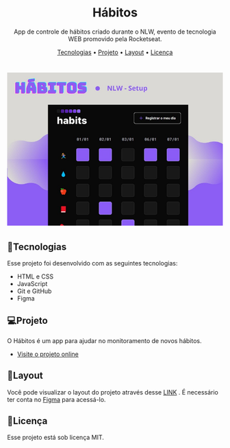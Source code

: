 <h1 align="center">Hábitos</h1>
<p align="center">App de controle de hábitos criado durante o NLW, evento de tecnologia WEB promovido pela Rocketseat.</p>

<p align="center">
 <a href="#Tecnologias">Tecnologias</a> • 
 <a href="#Projeto">Projeto</a> • 
 <a href="#Layout">Layout</a> • 
 <a href="#Licença">Licença</a>
</p>

<h1 align="center">
  <img alt="Hábitos" title="#Hábitos" src="./assets/habits.jpg"/>
</h1>

<h2>🚀Tecnologias</h2>
<p> Esse projeto foi desenvolvido com as seguintes tecnologias:
<ul>
  <li> HTML e CSS</li>
  <li> JavaScript</li>
  <li> Git e GitHub</li>
  <li> Figma</li>
  </ul>
</p>

<h2>💻Projeto</h2>
<p>O Hábitos é um app para ajudar no monitoramento de novos hábitos.
<ul>
  <li>
    <a href="https://luisa-maia.github.io/app-habits"> Visite o projeto online</a>
  </li>
</ul>
</p>

<h2>🔖Layout</h2>
<p>Você pode visualizar o layout do projeto através desse 
  <a href="https://www.figma.com/community/file/1195327109778210238">LINK</a>
  . É necessário ter conta no
  <a href="https://figma.com">Figma</a>
  para acessá-lo.
</p>

<h2>📝Licença</h2>
<p>Esse projeto está sob licença MIT.</p>

